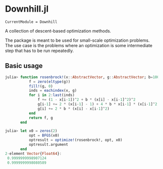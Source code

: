 # Downhill.jl

```@meta
CurrentModule = Downhill
```

A collection of descent-based optimization methods.

The package is meant to be used for small-scale optimization problems. 
The use case is the problems where an optimization is some intermediate step 
that has to be run repeatedly.

## Basic usage

```julia
julia> function rosenbrock!(x::AbstractVector, g::AbstractVector; b=100)
           f = zero(eltype(g))
           fill!(g, 0)
           inds = eachindex(x, g)
           for i in 2:last(inds)
               f += (1 - x[i-1])^2 + b * (x[i] - x[i-1]^2)^2
               g[i-1] += 2 * (x[i-1] - 1) + 4 * b * x[i-1] * (x[i-1]^2 - x[i])
               g[i] += 2 * b * (x[i] - x[i-1]^2)
           end
           return f, g
       end

julia> let x0 = zeros(2)
           opt = BFGS(x0)
           optresult = optimize!(rosenbrock!, opt, x0)
           optresult.argument
       end
2-element Vector{Float64}:
 0.9999999998907124
 0.9999999998080589
```
